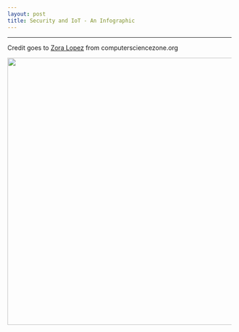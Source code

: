 ```yaml
---
layout: post
title: Security and IoT - An Infographic
---
```


---

Credit goes to <a href="mailto:zora.lopez123@gmail.com">Zora Lopez</a> from computersciencezone.org

<img src="https://www.computersciencezone.org/wp-content/uploads/2015/04/Security-and-the-Internet-of-Things.jpg" width="600">
